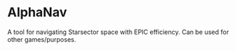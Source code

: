 # AlphaNav
A tool for navigating Starsector space with EPIC efficiency. Can be used for other games/purposes.
